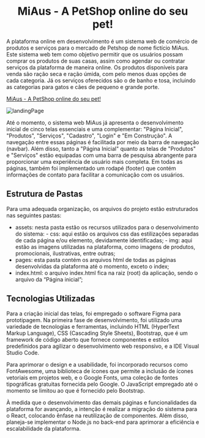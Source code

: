 <h1 align="center"> MiAus - A PetShop online do seu pet!</h1>

A plataforma online em desenvolvimento é um sistema web de comércio de produtos e
serviços para o mercado de Petshop de nome fictício MiAus. Este sistema web tem como objetivo
permitir que os usuários possam comprar os produtos de suas casas, assim como agendar ou
contratar serviços da plataforma de maneira online. Os produtos disponíveis para venda são
ração seca e ração úmida, com pelo menos duas opções de cada categoria. Já os serviços
oferecidos são o de banho e tosa, incluindo as categorias para gatos e cães de pequeno e grande
porte.

[MiAus - A PetShop online do seu pet!](https://miaus-pet-shop-digital.vercel.app/)

![landingPage](https://github.com/carolinacastilhos/Miaus_PetShop_Digital/assets/117789578/46562a5e-84ec-4977-a558-c8956e61f930)

Até o momento, o sistema web MiAus já apresenta o desenvolvimento inicial de cinco telas
essenciais e uma complementar: "Página Inicial", "Produtos", "Serviços", "Cadastro", "Login" e "Em Construção". A navegação entre essas páginas é
facilitada por meio da barra de navegação (navbar). Além disso, tanto a "Página Inicial" quanto as
telas de "Produtos" e "Serviços" estão equipadas com uma barra de pesquisa abrangente para proporcionar
uma experiência de usuário mais completa. Em todas as páginas, também foi implementado um
rodapé (footer) que contém informações de contato para facilitar a comunicação com os
usuários.

## Estrutura de Pastas

Para uma adequada organização, os arquivos do projeto estão estruturados nas seguintes
pastas:

- assets: nesta pasta estão os recursos utilizados para o desenvolvimento do sistema: - css: aqui estão os arquivos css das estilizações separadas de cada página
  e/ou elemento, devidamente identificadas; - img: aqui estão as imagens utilizadas na plataforma, como imagens de
  produtos, promocionais, ilustrativas, entre outras;
- pages: esta pasta contém os arquivos html de todas as páginas desenvolvidas da
  plataforma até o momento, exceto o index;
- index.html: o arquivo index.html fica na raiz (root) da aplicação, sendo o arquivo da
  “Página inicial”;

## Tecnologias Utilizadas

Para a criação inicial das telas, foi empregado o software Figma para prototipagem. Na
primeira fase de desenvolvimento, foi utilizado uma variedade de tecnologias e ferramentas,
incluindo HTML (HyperText Markup Language), CSS (Cascading Style Sheets), Bootstrap, que é
um framework de código aberto que fornece componentes e estilos predefinidos para agilizar o
desenvolvimento web responsivo, e a IDE Visual Studio Code.

Para aprimorar o design e a usabilidade, foi incorporado recursos como FontAwesome, uma
biblioteca de ícones que permite a inclusão de ícones vetoriais em projetos web, e o Google
Fonts, uma coleção de fontes tipográficas gratuitas fornecida pelo Google. O JavaScript
empregado até o momento se limitou ao que é fornecido pelo Bootstrap.

À medida que o desenvolvimento das demais páginas e funcionalidades da
plataforma for avançando, a intenção é realizar a migração do sistema para o React, colocando ênfase na
reutilização de componentes. Além disso, planeja-se implementar o Node.js no back-end para
aprimorar a eficiência e escalabilidade da plataforma.
